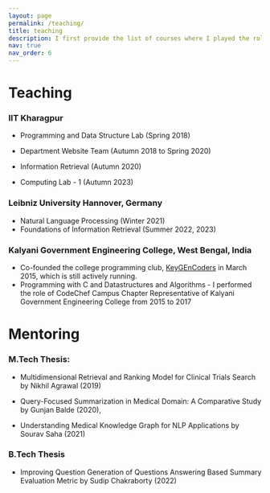 ```yaml
---
layout: page
permalink: /teaching/
title: teaching
description: I first provide the list of courses where I played the role of a Teaching Assistant at IIT Kharagpur, India and Leibniz University Hannover, Germany. Next, I describe my mentorship experience over 1 B.Tech and 3 M.Tech Thesis at IIT Kharagpur.
nav: true
nav_order: 6
---
```


# Teaching

### IIT Kharagpur

* Programming and Data Structure Lab (Spring 2018)

* Department Website Team (Autumn 2018 to Spring 2020)

* Information Retrieval (Autumn 2020)

* Computing Lab - 1 (Autumn 2023)

### Leibniz University Hannover, Germany

* Natural Language Processing (Winter 2021)
* Foundations of Information Retrieval (Summer 2022, 2023)

### Kalyani Government Engineering College, West Bengal, India

* Co-founded the college programming club, [KeyGEnCoders](https://kgec-coding.github.io/KeyGEnCoders/) in March 2015, which is still actively running.
* Programming with C and Datastructures and Algorithms - I performed the role of CodeChef Campus Chapter Representative of Kalyani Government Engineering College from 2015 to 2017


# Mentoring 

### M.Tech Thesis:

* Multidimensional Retrieval and Ranking Model for Clinical Trials Search by Nikhil Agrawal (2019)

* Query-Focused Summarization in Medical Domain: A Comparative Study by Gunjan Balde (2020), 

* Understanding Medical Knowledge Graph for NLP Applications by Sourav Saha (2021)

### B.Tech Thesis

* Improving Question Generation of Questions Answering Based Summary Evaluation Metric by Sudip Chakraborty (2022)
